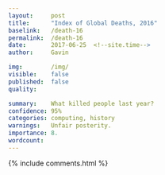 ```yaml
---
layout:     post
title:      "Index of Global Deaths, 2016"
baselink:   /death-16
permalink:  /death-16
date:       2017-06-25  <!--site.time-->
author:     Gavin   

img:        /img/
visible:	false
published:	false
quality:    

summary:    What killed people last year?
confidence:	95%
categories: computing, history
warnings:	Unfair posterity.
importance: 8.
wordcount:		
---
```





{%  include comments.html %}